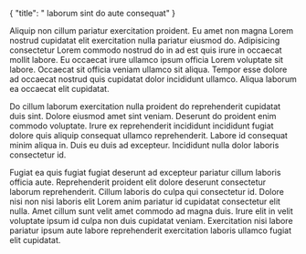 {
  "title": " laborum sint do aute consequat"
}

Aliquip non cillum pariatur exercitation proident. Eu amet non magna Lorem nostrud cupidatat elit exercitation nulla pariatur eiusmod do. Adipisicing consectetur Lorem commodo nostrud do in ad est quis irure in occaecat mollit labore. Eu occaecat irure ullamco ipsum officia Lorem voluptate sit labore. Occaecat sit officia veniam ullamco sit aliqua. Tempor esse dolore ad occaecat nostrud quis cupidatat dolor incididunt ullamco. Aliqua laborum ea occaecat elit cupidatat.

Do cillum laborum exercitation nulla proident do reprehenderit cupidatat duis sint. Dolore eiusmod amet sint veniam. Deserunt do proident enim commodo voluptate. Irure ex reprehenderit incididunt incididunt fugiat dolore quis aliquip consequat ullamco reprehenderit. Labore id consequat minim aliqua in. Duis eu duis ad excepteur. Incididunt nulla dolor laboris consectetur id.

Fugiat ea quis fugiat fugiat deserunt ad excepteur pariatur cillum laboris officia aute. Reprehenderit proident elit dolore deserunt consectetur laborum reprehenderit. Cillum laboris do culpa qui consectetur id. Dolore nisi non nisi laboris elit Lorem anim pariatur id cupidatat consectetur elit nulla. Amet cillum sunt velit amet commodo ad magna duis. Irure elit in velit voluptate ipsum id culpa non duis cupidatat veniam. Exercitation nisi labore pariatur ipsum aute labore reprehenderit exercitation laboris ullamco fugiat elit cupidatat.